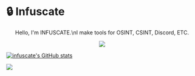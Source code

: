 # 🔒 Infuscate
<p align="center">
  Hello, I'm INFUSCATE.\nI make tools for OSINT, CSINT, Discord, ETC.
</p>
<p align="center">
  <img src="https://github.com/infuscate/infuscate/assets/162115857/b127a815-fe70-40e5-9425-e8717cf706fb">
</p>

<a href="http://www.github.com/infuscate"><img src="https://github-readme-stats.vercel.app/api?username=infuscate&show_icons=true&hide=issues,contribs&title_color=000000&text_color=ffffff&icon_color=ef4444&bg_color=181824&hide_border=true&show_icons=true" alt="infuscate's GitHub stats" /></a>

<a href="http://www.github.com/infuscate"><img src="https://github-readme-streak-stats.herokuapp.com/?user=infuscate&stroke=ffffff&background=181824&ring=000000&fire=000000&currStreakNum=ffffff&currStreakLabel=000000&sideNums=ffffff&sideLabels=ffffff&dates=ffffff&hide_border=true" /></a>
